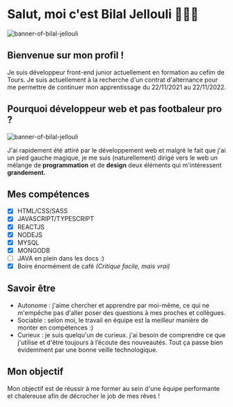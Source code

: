 # Salut, moi c'est Bilal Jellouli 👨🏻‍💻

<img src="https://zupimages.net/up/21/37/dj7y.png" alt="banner-of-bilal-jellouli" >

## Bienvenue sur mon profil !

Je suis développeur front-end junior actuellement en formation au cefim de Tours. 
Je suis actuellement à la recherche d'un contrat d'alternance pour me permettre de continuer mon apprentissage du 22/11/2021 au 22/11/2022. 

## Pourquoi développeur web et pas footbaleur pro ?

<img align="center" src="https://thumbs.gfycat.com/AchingIdolizedLaughingthrush-size_restricted.gif" alt="banner-of-bilal-jellouli" >

J'ai rapidement été attiré par le développement web et malgré le fait que j'ai un pied gauche magique, je me suis (naturellement) dirigé vers le web un mélange de **programmation** et
de **design** deux éléments qui m'intéressent **grandement.**

## Mes compétences 

  - [x] HTML/CSS/SASS
  - [x] JAVASCRIPT/TYPESCRIPT
  - [x] REACTJS
  - [x] NODEJS
  - [x] MYSQL
  - [X] MONGODB 
  - [ ] JAVA en plein dans les docs :) 
  - [x] Boire énormément de café *(Critique facile, mais vrai)*
 
## Savoir être 
  - Autonome : j'aime chercher et apprendre par moi-même, ce qui ne m'empêche pas d'aller poser des questions à mes proches et collègues. 
  - Sociable : selon moi, le travail en équipe est la meilleur manière de monter en compétences :)
  - Curieux  : je suis quelqu'un de curieux. j'ai besoin de comprendre ce que j'utilise et d'être toujours à l’écoute des nouveautés. Tout ça passe bien             évidemment par une bonne veille technologique.

## Mon objectif 

Mon objectif est de réussir à me former au sein d'une équipe performante et chalereuse afin de décrocher le job de mes rêves ! 




